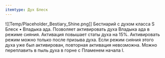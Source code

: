 ```yaml
---
itemtype: Дух Блеск
---
```

![[Temp/Placeholder_Bestiary_Shine.png]]
Бестиарий с духом класса S Блеск • Владыка ада. Позволяет активировать духа Владыка ада в режиме сияния. Активация повышает статы духа на 15%. Активировать режим можно только после призыва духа. Если режим сияния этого духа уже был активирован, повторная активация невозможна. Можно переплавить в пыль духа в горне с Пламенем начала I.
